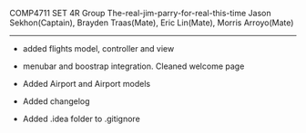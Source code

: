 COMP4711 SET 4R
Group The-real-jim-parry-for-real-this-time 
Jason Sekhon(Captain), Brayden Traas(Mate), Eric Lin(Mate), Morris Arroyo(Mate)

-------------------------

* added flights model, controller and view

* menubar and boostrap integration. Cleaned welcome page

* Added Airport and Airport models

* Added changelog 

* Added .idea folder to .gitignore
